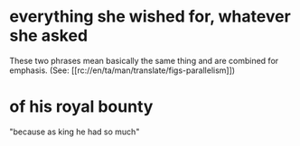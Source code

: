 # everything she wished for, whatever she asked

These two phrases mean basically the same thing and are combined for emphasis. (See: [[rc://en/ta/man/translate/figs-parallelism]])

# of his royal bounty

"because as king he had so much"